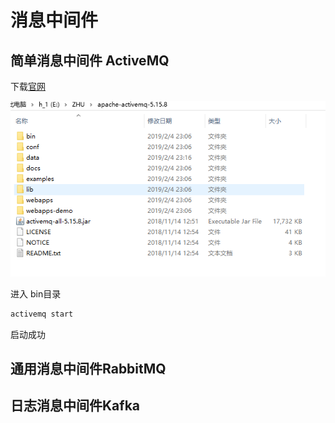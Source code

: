 # 消息中间件

## 简单消息中间件 ActiveMQ

下载[官网](http://activemq.apache.org/download.html)

![](/ch-3/pic/activemq目录.png)

进入 bin目录

```cmd
activemq start
```

启动成功



## 通用消息中间件RabbitMQ

## 日志消息中间件Kafka



